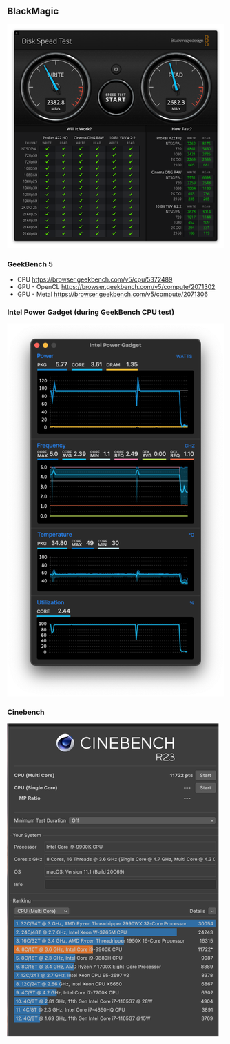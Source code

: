 ## BlackMagic

![](../meta/DiskSpeedTest.png)

### GeekBench 5

- CPU https://browser.geekbench.com/v5/cpu/5372489
- GPU - OpenCL https://browser.geekbench.com/v5/compute/2071302
- GPU - Metal https://browser.geekbench.com/v5/compute/2071306

### Intel Power Gadget (during GeekBench CPU test)

![](../meta/intel-power-gadget.png)

### Cinebench

![](../meta/cinebench.png)
